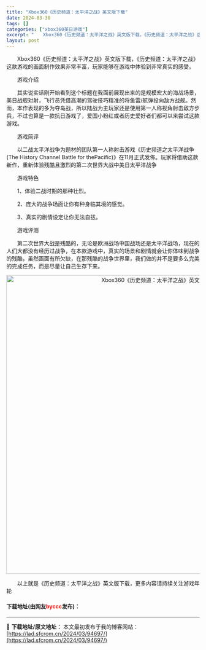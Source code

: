 ```yaml
---
title: "Xbox360《历史频道：太平洋之战》英文版下载"
date: 2024-03-30
tags: []
categories: ["xbox360英日游戏"]
excerpt: "　　Xbox360《历史频道：太平洋之战》英文版下载，《历史频道：太平洋之战》这款游戏的画面制作效果非常丰富，玩家能够在游戏中体验到非常真实的感受。 　　游戏介绍 　　其实说实话刚开始看到这个标题在我面前展现出来的是规模宏大的海战场景，美日战舰对射，飞行员凭借高潮的驾驶技巧精准的将鱼雷/航弹投向敌方&hellip;"
layout: post
---
```


 <p>　　Xbox360《历史频道：太平洋之战》英文版下载，《历史频道：太平洋之战》这款游戏的画面制作效果非常丰富，玩家能够在游戏中体验到非常真实的感受。</p> <p>　　游戏介绍</p> <p>　　其实说实话刚开始看到这个标题在我面前展现出来的是规模宏大的海战场景，美日战舰对射，飞行员凭借高潮的驾驶技巧精准的将鱼雷/航弹投向敌方战舰。然 而，本作表现的多为夺岛战，所以陆战为主玩家还是使用第一人称视角射击敌方步兵，不过也算是一款抗日游戏了，爱国小粉红或者历史爱好者们都可以来尝试这款游戏。</p> <p>　　游戏简评</p> <p>　　以二战太平洋战争为题材的团队第一人称射击游戏《历史频道之太平洋战争(The History Channel Battle for thePacific)》在11月正式发佈。玩家将借助这款新作，重新体验残酷且激烈的第二次世界大战中美日太平洋战争</p> <p>　　游戏特色</p> <p>　　1、体验二战时期的那种壮烈。</p> <p>　　2、庞大的战争场面让你有种身临其境的感觉。</p> <p>　　3、真实的剧情设定让你无法自拔。</p> <p>　　游戏评测</p> <p>　　第二次世界大战是残酷的，无论是欧洲战场中国战场还是太平洋战场，现在的人们大都没有经历过战争，在本款游戏中，真实的场景和剧情就会让你体味到战争的残酷，虽然画面有所欠缺，在那残酷的战争世界里，我们做的并不是要多么完美的完成任务，而是尽量让自己生存下来。</p> <p align="center"><img align="" border="0" src="https://lad.sfcrom.cn/wp-content/uploads/2024/03/20240330_6607d33a38b5c.jpg" width="778" alt="Xbox360《历史频道：太平洋之战》英文版下载" /></p> <p>　　以上就是《历史频道：太平洋之战》英文版下载，更多内容请持续关注游戏年轮</p> <p><h4>下载地址(由网友<font color="red">byccc</font>发布)：</h4></p> 

---
📖 **下载地址/原文地址：** 本文最初发布于我的博客网站：[https://lad.sfcrom.cn/2024/03/94697/](https://lad.sfcrom.cn/2024/03/94697/)

